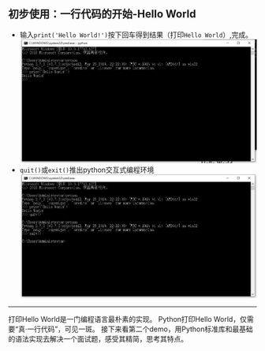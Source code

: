 ## 初步使用：一行代码的开始-Hello World
- 输入`print('Hello World!')`按下回车得到结果（打印`Hello World`）,完成。
![](/assets/010.png)
- `quit()`或`exit()`推出python交互式编程环境
![](/assets/011.png)

---
打印Hello World是一门编程语言最朴素的实现。
Python打印Hello World，仅需要“真·一行代码”，可见一斑。
接下来看第二个demo，用Python标准库和最基础的语法实现去解决一个面试题，感受其精简，思考其特点。



